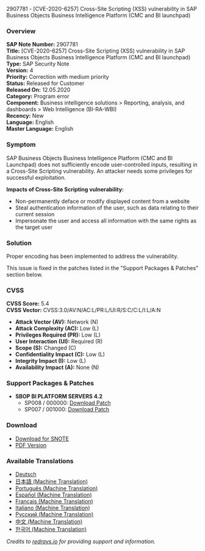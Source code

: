 2907781 - [CVE-2020-6257] Cross-Site Scripting (XSS) vulnerability in SAP Business Objects Business Intelligence Platform (CMC and BI launchpad)

### Overview

**SAP Note Number:** 2907781  
**Title:** [CVE-2020-6257] Cross-Site Scripting (XSS) vulnerability in SAP Business Objects Business Intelligence Platform (CMC and BI launchpad)  
**Type:** SAP Security Note  
**Version:** 4  
**Priority:** Correction with medium priority  
**Status:** Released for Customer  
**Released On:** 12.05.2020  
**Category:** Program error  
**Component:** Business intelligence solutions > Reporting, analysis, and dashboards > Web Intelligence (BI-RA-WBI)  
**Recency:** New  
**Language:** English  
**Master Language:** English  

### Symptom

SAP Business Objects Business Intelligence Platform (CMC and BI Launchpad) does not sufficiently encode user-controlled inputs, resulting in a Cross-Site Scripting vulnerability. An attacker needs some privileges for successful exploitation.

**Impacts of Cross-Site Scripting vulnerability:**
- Non-permanently deface or modify displayed content from a website
- Steal authentication information of the user, such as data relating to their current session
- Impersonate the user and access all information with the same rights as the target user

### Solution

Proper encoding has been implemented to address the vulnerability.

This issue is fixed in the patches listed in the "Support Packages & Patches" section below.

### CVSS

**CVSS Score:** 5.4  
**CVSS Vector:** CVSS:3.0/AV:N/AC:L/PR:L/UI:R/S:C/C:L/I:L/A:N

- **Attack Vector (AV):** Network (N)
- **Attack Complexity (AC):** Low (L)
- **Privileges Required (PR):** Low (L)
- **User Interaction (UI):** Required (R)
- **Scope (S):** Changed (C)
- **Confidentiality Impact (C):** Low (L)
- **Integrity Impact (I):** Low (L)
- **Availability Impact (A):** None (N)

### Support Packages & Patches

- **SBOP BI PLATFORM SERVERS 4.2**
  - SP008 / 000000: [Download Patch](https://me.sap.com/softwarecenter/template/products/_APP=00200682500000001943&_EVENT=DISPHIER&HEADER=Y&FUNCTIONBAR=N&EVENT=TREE&NE=NAVIGATE&ENR=73555000100200001041&V=MAINT)
  - SP007 / 001000: [Download Patch](https://me.sap.com/softwarecenter/template/products/_APP=00200682500000001943&_EVENT=DISPHIER&HEADER=Y&FUNCTIONBAR=N&EVENT=TREE&NE=NAVIGATE&ENR=73555000100200001041&V=MAINT)

### Download

- [Download for SNOTE](https://notesdownloads.sap.com/note/0040000000795672020)
- [PDF Version](https://userapps.support.sap.com/sap/support/sfm/notes/print/0002907781?language=en-US&token=1F2165F1F7B6D09E6295794DDE838F16)

### Available Translations

- [Deutsch](https://me.sap.com/notes/0002907781/D)
- [日本語 (Machine Translation)](https://me.sap.com/notes/0002907781/J)
- [Português (Machine Translation)](https://me.sap.com/notes/0002907781/P)
- [Español (Machine Translation)](https://me.sap.com/notes/0002907781/S)
- [Français (Machine Translation)](https://me.sap.com/notes/0002907781/F)
- [Italiano (Machine Translation)](https://me.sap.com/notes/0002907781/I)
- [Русский (Machine Translation)](https://me.sap.com/notes/0002907781/R)
- [中文 (Machine Translation)](https://me.sap.com/notes/0002907781/1)
- [한국어 (Machine Translation)](https://me.sap.com/notes/0002907781/3)

*Credits to [redrays.io](https://redrays.io) for providing support and information.*